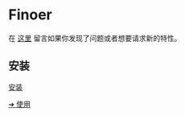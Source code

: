 # Finoer

在 [这里](https://github.com/finoer/finoer/issues) 留言如果你发现了问题或者想要请求新的特性。

## 安装

[安装](zh-cn/installation.md)

[➔ 使用](zh-cn/usages.md)
